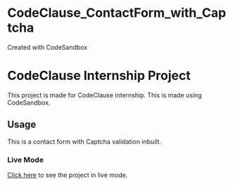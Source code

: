 # CodeClause_ContactForm_with_Captcha
Created with CodeSandbox

# CodeClause Internship Project

This project is made for CodeClause internship. This is made using CodeSandbox.

## Usage

This is a contact form with Captcha validation inbuilt.

### Live Mode
[Click here](https://megha2601.github.io/CodeClause_ContactForm_with_Captcha) to see the project in live mode.
